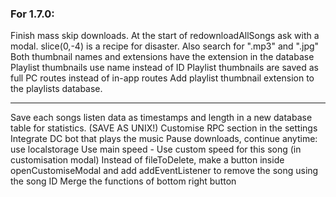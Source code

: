 ### For 1.7.0:
Finish mass skip downloads. At the start of redownloadAllSongs ask with a modal.
slice(0,-4) is a recipe for disaster. Also search for ".mp3" and ".jpg"
Both thumbnail names and extensions have the extension in the database
Playlist thumbnails use name instead of ID
Playlist thumbnails are saved as full PC routes instead of in-app routes
Add playlist thumbnail extension to the playlists database.

---

Save each songs listen data as timestamps and length in a new database table for statistics. (SAVE AS UNIX!)
Customise RPC section in the settings
Integrate DC bot that plays the music
Pause downloads, continue anytime: use localstorage
Use main speed - Use custom speed for this song (in customisation modal)
Instead of fileToDelete, make a button inside openCustomiseModal and add addEventListener to remove the song using the song ID
Merge the functions of bottom right button